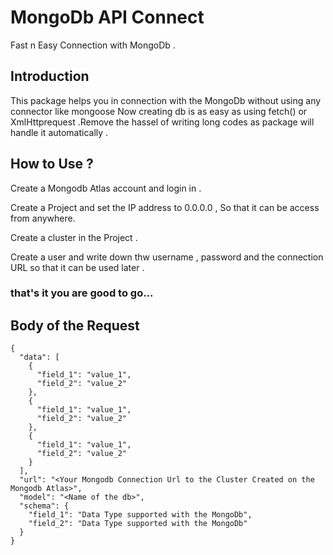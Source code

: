 # MongoDb API Connect

<p> Fast n Easy Connection with MongoDb .</p>

## Introduction

<p> This package helps you in connection with the MongoDb without using any connector like mongoose Now creating db is as easy as using fetch() or XmlHttprequest .Remove the hassel of writing long codes as package will handle it automatically .</p>

## How to Use ?

<p> Create a Mongodb Atlas account and login in .</p>
<p> Create a Project and set the IP address to 0.0.0.0 , So that it can be access from anywhere.</p>
<p> Create a cluster in the Project .</p>
<p> Create a user and write down thw username , password and the connection URL so that it can be used later .</p>

### that's it you are good to go...

## Body of the Request

```
{
  "data": [
    {
      "field_1": "value_1",
      "field_2": "value_2"
    },
    {
      "field_1": "value_1",
      "field_2": "value_2"
    },
    {
      "field_1": "value_1",
      "field_2": "value_2"
    }
  ],
  "url": "<Your Mongodb Connection Url to the Cluster Created on the Mongodb Atlas>",
  "model": "<Name of the db>",
  "schema": {
    "field_1": "Data Type supported with the MongoDb",
    "field_2": "Data Type supported with the MongoDb"
  }
}
```
